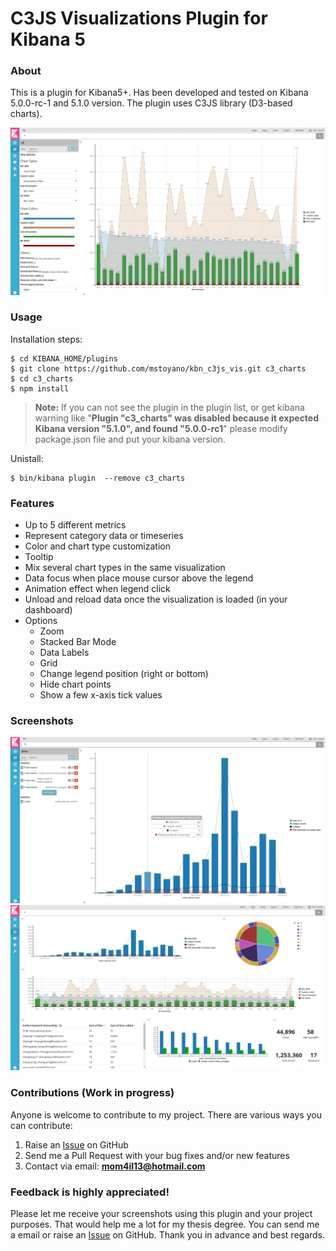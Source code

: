 # C3JS Visualizations Plugin for Kibana 5 

### About
This is a plugin for Kibana5+. Has been developed and tested on Kibana 5.0.0-rc-1 and 5.1.0 version. The plugin uses C3JS library (D3-based charts).

![Screenshot](images/img1.jpg)

### Usage
Installation steps:
```
$ cd KIBANA_HOME/plugins
$ git clone https://github.com/mstoyano/kbn_c3js_vis.git c3_charts
$ cd c3_charts
$ npm install
```
> **Note:** If you can not see the plugin in the plugin list, or get kibana warning like "**Plugin "c3_charts" was disabled because it expected Kibana version "5.1.0", and found "5.0.0-rc1**" please modify package.json file and put your kibana version.

Unistall:
```
$ bin/kibana plugin  --remove c3_charts
```

### Features
* Up to 5 different metrics
* Represent category data or timeseries
* Color and chart type customization
* Tooltip
* Mix several chart types in the same visualization
* Data focus when place mouse cursor above the legend
* Animation effect when legend click
* Unload and reload data once the visualization is loaded (in your dashboard)
* Options
  * Zoom
  * Stacked Bar Mode
  * Data Labels
  * Grid
  * Change legend position (right or bottom)
  * Hide chart points
  * Show a few x-axis tick values 

### Screenshots
![Screenshot](images/img2.jpg)
![Screenshot](images/img3.jpg)

### Contributions (Work in progress)
Anyone is welcome to contribute to my project. There are various ways you can contribute:

1. Raise an [Issue](https://github.com/mstoyano/kbn_c3js_vis/issues) on GitHub
2. Send me a Pull Request with your bug fixes and/or new features
3. Contact via email: **mom4il13@hotmail.com**

### Feedback is highly appreciated!
Please let me receive your screenshots using this plugin and your project purposes. That would help me a lot for my thesis degree. You can send me a email or raise an [Issue](https://github.com/mstoyano/kbn_c3js_vis/issues) on GitHub. Thank you in advance and best regards.
